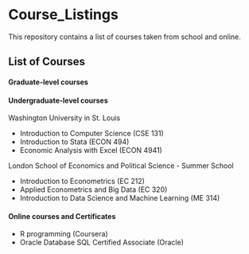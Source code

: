 # Course_Listings
This repository contains a list of courses taken from school and online.

## List of Courses

#### Graduate-level courses

#### Undergraduate-level courses
Washington University in St. Louis

- Introduction to Computer Science (CSE 131)
- Introduction to Stata (ECON 494)
- Economic Analysis with Excel (ECON 4941)

London School of Economics and Political Science - Summer School

- Introduction to Econometrics (EC 212)
- Applied Econometrics and Big Data (EC 320)
- Introduction to Data Science and Machine Learning (ME 314)

#### Online courses and Certificates

- R programming (Coursera)
- Oracle Database SQL Certified Associate (Oracle)
